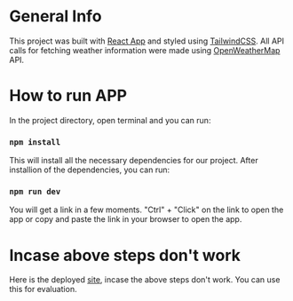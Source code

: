 # General Info

This project was built with [React App](https://reactjs.org/) and styled using [TailwindCSS](https://tailwindcss.com/). All API calls for fetching weather information were made using [OpenWeatherMap](https://openweathermap.org/api) API.

# How to run APP

In the project directory, open terminal and you can run:

### `npm install`

This will install all the necessary dependencies for our project. After installion of the dependencies, you can run:

### `npm run dev`

You will get a link in a few moments. "Ctrl" + "Click" on the link to open the app or copy and paste the link in your browser to open the app.

# Incase above steps don't work

Here is the deployed [site](https://weatherapp-nowfloats.onrender.com), incase the above steps don't work. You can use this for evaluation.

